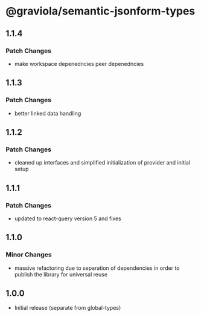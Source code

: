 # @graviola/semantic-jsonform-types

## 1.1.4

### Patch Changes

- make workspace depenedncies peer depenedncies

## 1.1.3

### Patch Changes

- better linked data handling

## 1.1.2

### Patch Changes

- cleaned up interfaces and simplified initialization of provider and initial setup

## 1.1.1

### Patch Changes

- updated to react-query version 5 and fixes

## 1.1.0

### Minor Changes

- massive refactoring due to separation of dependencies in order to publish the library for universal reuse

## 1.0.0

- Initial release (separate from global-types)
